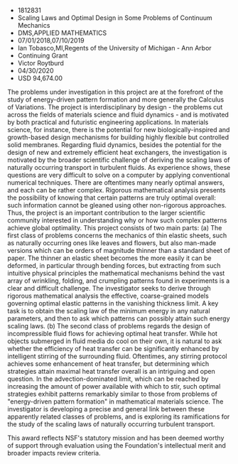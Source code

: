 
* 1812831
* Scaling Laws and Optimal Design in Some Problems of Continuum Mechanics
* DMS,APPLIED MATHEMATICS
* 07/01/2018,07/10/2019
* Ian Tobasco,MI,Regents of the University of Michigan - Ann Arbor
* Continuing Grant
* Victor Roytburd
* 04/30/2020
* USD 94,674.00

The problems under investigation in this project are at the forefront of the
study of energy-driven pattern formation and more generally the Calculus of
Variations. The project is interdisciplinary by design - the problems cut across
the fields of materials science and fluid dynamics - and is motivated by both
practical and futuristic engineering applications. In materials science, for
instance, there is the potential for new biologically-inspired and growth-based
design mechanisms for building highly flexible but controlled solid membranes.
Regarding fluid dynamics, besides the potential for the design of new and
extremely efficient heat exchangers, the investigation is motivated by the
broader scientific challenge of deriving the scaling laws of naturally occurring
transport in turbulent fluids. As experience shows, these questions are very
difficult to solve on a computer by applying conventional numerical techniques.
There are oftentimes many nearly optimal answers, and each can be rather
complex. Rigorous mathematical analysis presents the possibility of knowing that
certain patterns are truly optimal overall: such information cannot be gleaned
using other non-rigorous approaches. Thus, the project is an important
contribution to the larger scientific community interested in understanding why
or how such complex patterns achieve global optimality. This project consists of
two main parts: (a) The first class of problems concerns the mechanics of thin
elastic sheets, such as naturally occurring ones like leaves and flowers, but
also man-made versions which can be orders of magnitude thinner than a standard
sheet of paper. The thinner an elastic sheet becomes the more easily it can be
deformed, in particular through bending forces, but extracting from such
intuitive physical principles the mathematical mechanisms behind the vast array
of wrinkling, folding, and crumpling patterns found in experiments is a clear
and difficult challenge. The investigator seeks to derive through rigorous
mathematical analysis the effective, coarse-grained models governing optimal
elastic patterns in the vanishing thickness limit. A key task is to obtain the
scaling law of the minimum energy in any natural parameters, and then to ask
which patterns can possibly attain such energy scaling laws. (b) The second
class of problems regards the design of incompressible fluid flows for achieving
optimal heat transfer. While hot objects submerged in fluid media do cool on
their own, it is natural to ask whether the efficiency of heat transfer can be
significantly enhanced by intelligent stirring of the surrounding fluid.
Oftentimes, any stirring protocol achieves some enhancement of heat transfer,
but determining which strategies attain maximal heat transfer overall is an
intriguing and open question. In the advection-dominated limit, which can be
reached by increasing the amount of power available with which to stir, such
optimal strategies exhibit patterns remarkably similar to those from problems of
"energy-driven pattern formation" in mathematical materials science. The
investigator is developing a precise and general link between these apparently
related classes of problems, and is exploring its ramifications for the study of
the scaling laws of naturally occurring turbulent transport.

This award reflects NSF's statutory mission and has been deemed worthy of
support through evaluation using the Foundation's intellectual merit and broader
impacts review criteria.
